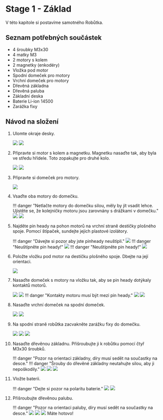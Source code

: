 # Stage 1 - Základ
V této kapitole si postavíme samotného Robůtka.

## Seznam potřebných součástek

 - 4 šroubky M3x30
 - 4 matky M3
 - 2 motory s kolem
 - 2 magnetky (enkodéry)
 - Vložka pod motor
 - Spodní domeček pro motory
 - Vrchní domeček pro motory
 - Dřevěná základna
 - Dřevěná paluba
 - Základní deska
 - Baterie Li-ion 14500
 - Zarážka fixy


## Návod na složení

1. Ulomte okraje desky.

    ![](assets/IMG-step1a.jpeg)
    ![](assets/IMG-step1b.jpeg)

2. Připravte si motor s kolem a magnetku. Magnetku nasaďte tak, aby byla ve středu hřídele. Toto zopakujte pro druhé kolo.

    ![](assets/IMG-step2a.jpeg)
    ![](assets/IMG-step2b.jpeg)

3. Připravte si domeček pro motory.

    ![](assets/IMG-step3.jpeg)

4. Vsaďte oba motory do domečku.

    !!! danger "Netlačte motory do domečku silou, měly by jít vsadit lehce. Ujistěte se, že kolejničky motoru jsou zarovnány s drážkami v domečku."
    ![](assets/IMG-step4a.jpeg)
    ![](assets/IMG-step4b.jpeg)

5. Najděte pin heady na pohon motorů na vrchní straně destičky plošného spoje. Pomocí štípaček, sundejte jejich plastové izolátory.

    !!! danger "Dávejte si pozor aby jste pinheady neuštípli."
    ![](assets/IMG-step5a.jpeg)
    !!! danger "Neuštípněte pin heady!"
    ![](assets/IMG-step5b.jpeg)
    !!! danger "Neuštípněte pin heady!"
    ![](assets/IMG-step5c.jpeg)

6. Položte vložku pod motor na destičku plošného spoje. Dbejte na její orientaci.

    ![](assets/IMG-step6.jpeg)

7. Nasaďte domeček s motory na vložku tak, aby se pin heady dotýkaly kontaktů motorů.

    ![](assets/IMG-step7a.jpeg)
    ![](assets/IMG-step7b.jpeg)
    !!! danger "Kontakty motoru musí být mezi pin heady."
    ![](assets/IMG-step7c.jpeg)
    ![](assets/IMG-step7d.jpeg)

8. Nasaďte vrchní domeček na spodní domeček.

    ![](assets/IMG-step8a.jpeg)
    ![](assets/IMG-step8b.jpeg)

9. Na spodní straně robůtka zacvakněte zarážku fixy do domečku.

    ![](assets/IMG-step9a.jpeg)
    ![](assets/IMG-step9b.jpeg)
    ![](assets/IMG-step9c.jpeg)

10. Nasaďte dřevěnou základnu. Přišroubujte ji k robůtku pomocí čtyř M3x30 šroubků.

    !!! danger "Pozor na orientaci základny, díry musí sedět na součastky na desce."
    !!! danger "Šrouby do dřevěné základny neutahujte silou, aby ji nepoškodily."
    ![](assets/IMG-step10a.jpeg)
    ![](assets/IMG-step10c.jpeg)
    ![](assets/IMG-step10b.jpeg)

11. Vložte baterii.

    !!! danger "Dejte si pozor na polaritu baterie."
    ![](assets/IMG-step11a.jpeg)
    ![](assets/IMG-step11b.jpeg)

12. Přišroubujte dřevěnou palubu.

    !!! danger "Pozor na orientaci paluby, díry musí sedět na součastky na desce."
    ![](assets/IMG-step12a.jpeg)
    ![](assets/IMG-step12b.jpeg)
    ![](assets/IMG-step12c.jpeg)
    Máte hotovo!